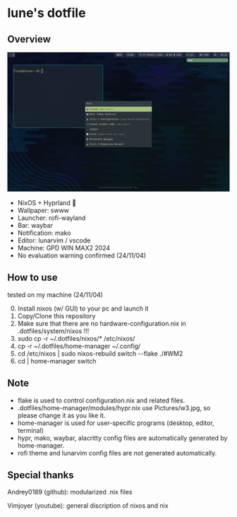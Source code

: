 # lune's dotfile

## Overview

![Screenshot(24/11/03)](./screenshot.png)

- NixOS + Hyprland 🚂
- Wallpaper:    swww
- Launcher:     rofi-wayland
- Bar:          waybar
- Notification: mako
- Editor:       lunarvim / vscode
- Machine:      GPD WIN MAX2 2024
- No evaluation warning confirmed (24/11/04)

## How to use

tested on my machine (24/11/04)

0. Install nixos (w/ GUI) to your pc and launch it
1. Copy/Clone this repository
2. Make sure that there are no hardware-configuration.nix in .dotfiles/system/nixos !!!
3. sudo cp -r ~/.dotfiles/nixos/* /etc/nixos/
4. cp -r ~/.dotfiles/home-manager ~/.config/
5. cd /etc/nixos | sudo nixos-rebuild switch --flake ./#WM2
6. cd | home-manager switch

## Note

- flake is used to control configuration.nix and related files.
- .dotfiles/home-manager/modules/hypr.nix use Pictures/w3.jpg, so please change it as you like it.
- home-manager is used for user-specific programs (desktop, editor, terminal)
- hypr, mako, waybar, alacritty config files are automatically generated by home-manager.
- rofi theme and lunarvim config files are not generated automatically.

## Special thanks

Andrey0189 (github): modularized .nix files

Vimjoyer (youtube): general discription of nixos and nix
